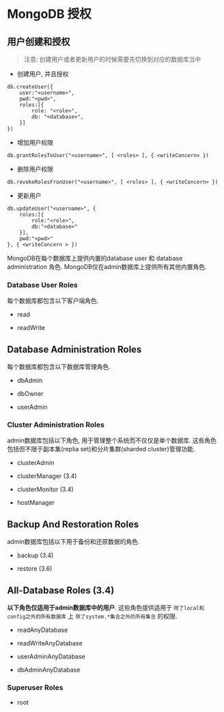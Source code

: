# MongoDB 授权

## 用户创建和授权

> 注意: 创建用户或者更新用户的时候需要先切换到对应的数据库当中

- 创建用户, 并且授权

```
db.createUser({
    user:"<username>",
    pwd:"<pwd>",
    roles:[{
        role: "<role>",
        db: "<database>",
    }]
})
```

- 增加用户权限

```
db.grantRolesToUser("<username>", [ <roles> ], { <writeConcern> })
```

- 删除用户权限

```
db.revokeRolesFronUser("<username>", [ <roles> ], { <writeConcern> })
```

- 更新用户

```
db.updateUser("<username>", {
    roles:[{
        role:"<role>",
        db:"<database>"
    }],
    pwd:"<pwd>"
}, { <writeConcern > })
```


MongoDB在每个数据库上提供内置的database user 和 database administration 角色. 
MongoDB仅在admin数据库上提供所有其他内置角色.

### Database User Roles

每个数据库都包含以下客户端角色.

- read

- readWrite

## Database Administration Roles

每个数据库都包含以下数据库管理角色.

- dbAdmin

- dbOwner

- userAdmin

### Cluster Administration Roles

admin数据库包括以下角色, 用于管理整个系统而不仅仅是单个数据库. 这些角色包括但不限于副本集(replia set)和分片集群(sharded cluster)管理功能.

- clusterAdmin

- clusterManager (3.4)

- clusterMonitor (3.4)

- hostManager

## Backup And Restoration Roles

admin数据库包括以下用于备份和还原数据的角色.

- backup (3.4)

- restore (3.6)

## All-Database Roles (3.4)

**以下角色仅适用于admin数据库中的用户**. 这些角色提供适用于 `除了local和config之外的所有数据库` 上 `除了system.*集合之外的所有集合` 的权限.

- readAnyDatabase

- readWriteAnyDatabase

- userAdminAnyDatabase

- dbAdminAnyDatabase

### Superuser Roles

- root
